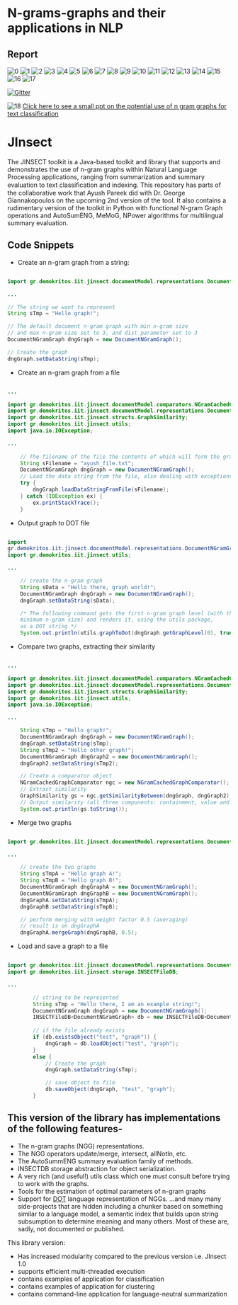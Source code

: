 
# N-grams-graphs and their applications in NLP 

 ## Report
![0](http://i.imgur.com/mHGeaqR.jpg)
![1](http://i.imgur.com/pcLYLJw.jpg)
![2](http://i.imgur.com/40rOSnC.jpg)
![3](http://i.imgur.com/82OkzDg.jpg)
![4](http://i.imgur.com/annHVI5.jpg)
![5](http://i.imgur.com/2JB4FNV.jpg)
![6](http://i.imgur.com/b5Wzux8.jpg)
![7](http://i.imgur.com/7dWFI2V.jpg)
![8](http://i.imgur.com/WbWsiNJ.jpg)
![9](http://i.imgur.com/KrQEXwF.jpg)
![10](http://i.imgur.com/Kc9twoM.jpg)
![11](http://i.imgur.com/qjX937m.jpg)
![12](http://i.imgur.com/T3Cn4KG.jpg)
![13](http://i.imgur.com/0b9GSnu.jpg)
![14](http://i.imgur.com/HDa6HHk.jpg)
![15](http://i.imgur.com/wUDIaFh.jpg)
![16](http://i.imgur.com/haxVrls.jpg)
![17](http://i.imgur.com/qsdSIMG.jpg)


[![Gitter](https://badges.gitter.im/Ngram-Graphs/Lobby.svg)](https://gitter.im/Ngram-Graphs/Lobby?utm_source=badge&utm_medium=badge&utm_campaign=pr-badge&utm_content=badge)

![18](https://i.imgur.com/uVJ6A5e.jpg)
[Click here to see a small ppt on the potential use of n gram graphs for text classification](http://www.slideshare.net/ayushoriginal/2016-m7-w2)


# JInsect
The JINSECT toolkit is a Java-based toolkit and library that supports and demonstrates the use of n-gram graphs within Natural Language Processing applications, ranging from summarization and summary evaluation to text classiﬁcation and indexing. This repository has parts of the collaborative work that Ayush Pareek did with Dr. George Giannakopoulos on the upcoming 2nd version of the tool. It also contains a rudimentary version of the toolkit in Python with functional N-gram Graph operations and AutoSumENG, MeMoG, NPower algorithms for multilingual summary evaluation. 

## Code Snippets
* Create an n-gram graph from a string:

```java

import gr.demokritos.iit.jinsect.documentModel.representations.DocumentNGramGraph;

...

// The string we want to represent
String sTmp = "Hello graph!";

// The default document n-gram graph with min n-gram size 
// and max n-gram size set to 3, and dist parameter set to 3
DocumentNGramGraph dngGraph = new DocumentNGramGraph();

// Create the graph
dngGraph.setDataString(sTmp);

```

* Create an n-gram graph from a file 

```java

...

import gr.demokritos.iit.jinsect.documentModel.comparators.NGramCachedGraphComparator;
import gr.demokritos.iit.jinsect.documentModel.representations.DocumentNGramGraph;
import gr.demokritos.iit.jinsect.structs.GraphSimilarity;
import gr.demokritos.iit.jinsect.utils;
import java.io.IOException;

...
        
	// The filename of the file the contents of which will form the graph
	String sFilename = "ayush_file.txt";
	DocumentNGramGraph dngGraph = new DocumentNGramGraph(); 
	// Load the data string from the file, also dealing with exceptions
	try {
		dngGraph.loadDataStringFromFile(sFilename);
	} catch (IOException ex) {
		ex.printStackTrace();
	}

```

* Output graph to DOT file 

```java

import
gr.demokritos.iit.jinsect.documentModel.representations.DocumentNGramGraph;
import gr.demokritos.iit.jinsect.utils;

...

	// create the n-gram graph
	String sData = "Hello there, graph world!";
	DocumentNGramGraph dngGraph = new DocumentNGramGraph();
	dngGraph.setDataString(sData);

	/* The following command gets the first n-gram graph level (with the
	minimum n-gram size) and renders it, using the utils package, 
	as a DOT string */
	System.out.println(utils.graphToDot(dngGraph.getGraphLevel(0), true));


```

* Compare two graphs, extracting their similarity 

```java

...

import gr.demokritos.iit.jinsect.documentModel.comparators.NGramCachedGraphComparator;
import gr.demokritos.iit.jinsect.documentModel.representations.DocumentNGramGraph;
import gr.demokritos.iit.jinsect.structs.GraphSimilarity;
import gr.demokritos.iit.jinsect.utils;
import java.io.IOException;

...

    String sTmp = "Hello graph!";
    DocumentNGramGraph dngGraph = new DocumentNGramGraph(); 
    dngGraph.setDataString(sTmp);
    String sTmp2 = "Hello other graph!";
    DocumentNGramGraph dngGraph2 = new DocumentNGramGraph(); 
    dngGraph2.setDataString(sTmp2);

    // Create a comparator object
    NGramCachedGraphComparator ngc = new NGramCachedGraphComparator();
    // Extract similarity
    GraphSimilarity gs = ngc.getSimilarityBetween(dngGraph, dngGraph2);
    // Output similarity (all three components: containment, value and size)
	System.out.println(gs.toString());

```

* Merge two graphs 

```java

import gr.demokritos.iit.jinsect.documentModel.representations.DocumentNGramGraph;

...

	// create the two graphs
	String sTmpA = "Hello graph A!";
	String sTmpB = "Hello graph B!";
	DocumentNGramGraph dngGraphA = new DocumentNGramGraph();
	DocumentNGramGraph dngGraphB = new DocumentNGramGraph();
	dngGraphA.setDataString(sTmpA);
	dngGraphB.setDataString(sTmpB);

	// perform merging with weight factor 0.5 (averaging)
	// result is on dngGraphA
	dngGraphA.mergeGraph(dngGraphB, 0.5);

```

* Load and save a graph to a file

```java

import gr.demokritos.iit.jinsect.documentModel.representations.DocumentNGramGraph;
import gr.demokritos.iit.jinsect.storage.INSECTFileDB;

...

		// string to be represented
		String sTmp = "Hello there, I am an example string!";
		DocumentNGramGraph dngGraph = new DocumentNGramGraph();
		INSECTFileDB<DocumentNGramGraph> db = new INSECTFileDB<DocumentNGramGraph>();
		
		// if the file already exists
		if (db.existsObject("test", "graph")) { 
			dngGraph = db.loadObject("test", "graph");
		}
		else {
			// Create the graph
			dngGraph.setDataString(sTmp);

			// save object to file
			db.saveObject(dngGraph, "test", "graph");
		}

```



## This version of the library has implementations of the following features-
- The n-gram graphs (NGG) representations.
- The NGG operators update/merge, intersect, allNotIn, etc. 
- The AutoSummENG summary evaluation family of methods.
- INSECTDB storage abstraction for object serialization.
- A very rich (and useful!) utils class which one *must* consult before trying to work with the graphs.
- Tools for the estimation of optimal parameters of n-gram graphs
- Support for [DOT](http://www.graphviz.org/doc/info/lang.html) language representation of NGGs.
...and many many side-projects that are hidden including a chunker based on something similar to a language model, a semantic index that builds upon string subsumption to determine meaning and many others. Most of these are, sadly, not documented or published.

This library version:
* Has increased modularity compared to the previous version i.e. JInsect 1.0
* supports efficient multi-threaded execution
* contains examples of application for classification
* contains examples of application for clustering
* contains command-line application for language-neutral summarization
